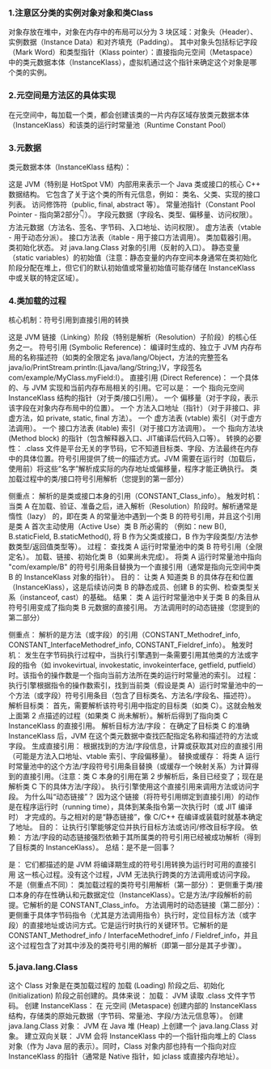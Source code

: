 ### 1.注意区分类的实例对象对象和类Class
对象存放在堆中，对象在内存中的布局可以分为 3 块区域：对象头（Header）、实例数据（Instance Data）和对齐填充（Padding）。
其中对象头包括标记字段（Mark Word）和类型指针（Klass pointer）：直接指向元空间（Metaspace）中的类元数据本体（InstanceKlass），虚拟机通过这个指针来确定这个对象是哪个类的实例。
### 2.元空间是方法区的具体实现
在元空间中，每加载一个类，都会创建该类的一片内存区域存放类元数据本体（InstanceKlass）和该类的运行时常量池（Runtime Constant Pool）
### 3.元数据
类元数据本体（InstanceKlass 结构）：

这是 JVM（特别是 HotSpot VM）内部用来表示一个 Java 类或接口的核心 C++ 数据结构。
它包含了关于这个类的所有元信息，例如：
类名、父类、实现的接口列表。
访问修饰符（public, final, abstract 等）。
常量池指针（Constant Pool Pointer - 指向第2部分👇）。
字段元数据（字段名、类型、偏移量、访问权限）。
方法元数据（方法名、签名、字节码、入口地址、访问权限）。
虚方法表（vtable - 用于动态分派）。
接口方法表（itable - 用于接口方法调用）。
类加载器引用。
类初始化状态。
对 java.lang.Class 对象的引用（反射的入口）。
静态变量（static variables）的初始值（注意：静态变量的内存空间本身通常在类初始化阶段分配在堆上，但它们的默认初始值或常量初始值可能存储在 InstanceKlass 中或关联的特定区域）。
### 4.类加载的过程
核心机制：符号引用到直接引用的转换

这是 JVM 链接（Linking）阶段（特别是解析（Resolution）子阶段）的核心任务之一。
符号引用 (Symbolic Reference)： 编译时生成的、独立于 JVM 内存布局的名称描述符（如类的全限定名 java/lang/Object，方法的完整签名 java/io/PrintStream.println:(Ljava/lang/String;)V，字段签名 com/example/MyClass.myField:I）。
直接引用 (Direct Reference)： 一个具体的、与 JVM 实现和当前内存布局相关的引用。它可以是：
一个 指向元空间 InstanceKlass 结构的指针（对于类/接口引用）。
一个 偏移量（对于字段，表示该字段在对象内存布局中的位置）。
一个 方法入口地址（指针）（对于非接口、非虚方法，如 private, static, final 方法）。
一个 虚方法表 (vtable) 索引（对于虚方法调用）。
一个 接口方法表 (itable) 索引（对于接口方法调用）。
一个 指向方法块 (Method block) 的指针（包含解释器入口、JIT编译后代码入口等）。
转换的必要性： .class 文件是平台无关的字节码，它不知道目标类、字段、方法最终在内存中的具体位置。符号引用提供了统一的描述方式。JVM 需要在运行时（加载后，使用前）将这些“名字”解析成实际的内存地址或偏移量，程序才能正确执行。
类加载过程中的类/接口符号引用解析（您提到的第一部分）

侧重点： 解析的是类或接口本身的引用（CONSTANT_Class_info）。
触发时机： 当类 A 在加载、验证、准备之后，进入解析（Resolution）阶段时。解析通常是惰性（lazy） 的，即在类 A 的常量池中遇到一个类 B 的符号引用，并且这个引用是类 A 首次主动使用（Active Use）类 B 所必需的
（例如：new B(), B.staticField, B.staticMethod(), 将 B 作为父类或接口，B 作为字段类型/方法参数类型/返回值类型等）。
过程：
查找类 A 运行时常量池中的类 B 符号引用（全限定名）。
加载、链接、初始化类 B（如果尚未完成）。
将类 A 运行时常量池中指向 "com/example/B" 的符号引用条目替换为一个直接引用（通常是指向元空间中类 B 的 InstanceKlass 对象的指针）。
目的： 让类 A 知道类 B 的具体存在和位置（InstanceKlass），这是后续访问类 B 的静态成员、创建 B 的实例、检查类型关系（instanceof, cast）的基础。
结果： 类 A 运行时常量池中关于类 B 的条目从符号引用变成了指向类 B 元数据的直接引用。
方法调用时的动态链接（您提到的第二部分）

侧重点： 解析的是方法（或字段）的引用（CONSTANT_Methodref_info, CONSTANT_InterfaceMethodref_info, CONSTANT_Fieldref_info）。
触发时机： 发生在字节码执行过程中，当执行引擎遇到一条需要引用其他类的方法或字段的指令（如 invokevirtual, invokestatic, invokeinterface, getfield, putfield）时。该指令的操作数是一个指向当前方法所在类的运行时常量池的索引。
过程：
执行引擎根据指令的操作数索引，找到当前类（假设是类 A）运行时常量池中的一个方法（或字段）符号引用条目（包含了目标类名、方法名/字段名、描述符）。
解析目标类： 首先，需要解析该符号引用中指定的目标类（如类 C）。这就会触发上面第 2 点描述的过程（如果类 C 尚未解析）。解析后得到了指向类 C InstanceKlass 的直接引用。
解析目标方法/字段： 在确定了目标类 C 的准确 InstanceKlass 后，JVM 在这个类元数据中查找匹配指定名称和描述符的方法或字段。
生成直接引用： 根据找到的方法/字段信息，计算或获取其对应的直接引用（可能是方法入口地址、vtable 索引、字段偏移量）。
替换或缓存： 将类 A 运行时常量池中的这个方法/字段符号引用条目替换（或缓存一个映射关系）为计算得到的直接引用。（注意：类 C 本身的引用在第 2 步解析后，条目已经变了；现在是解析类 C 下的具体方法/字段）。
执行引擎使用这个直接引用来调用方法或访问字段。
为什么叫“动态链接”？ 因为这个链接（将符号引用绑定到直接引用）的动作是在程序运行时（running time），具体到某条指令第一次执行时（或 JIT 编译时） 才完成的。与之相对的是“静态链接”，像 C/C++ 在编译或装载时就基本确定了地址。
目的： 让执行引擎能够定位并执行目标方法或访问/修改目标字段。
依赖： 方法/字段的动态链接强烈依赖于其所属类的符号引用已经被成功解析（得到了目标类的 InstanceKlass）。
总结：是不是一回事？

是： 它们都描述的是 JVM 将编译期生成的符号引用转换为运行时可用的直接引用 这一核心过程。没有这个过程，JVM 无法执行跨类的方法调用或访问字段。
不是（侧重点不同）：
类加载过程的类符号引用解析（第一部分）： 更侧重于类/接口本身的存在性确认和元数据定位（InstanceKlass）。它是方法/字段解析的前提。它解析的是 CONSTANT_Class_info。
方法调用时的动态链接（第二部分）： 更侧重于具体字节码指令（尤其是方法调用指令）执行时，定位目标方法（或字段）的直接地址或访问方式。它是运行时执行的关键环节。它解析的是
CONSTANT_Methodref_info / InterfaceMethodref_info / Fieldref_info，并且这个过程包含了对其中涉及的类符号引用的解析（即第一部分是其子步骤）。


### 5.java.lang.Class
这个 Class 对象是在类加载过程的 加载 (Loading) 阶段之后、初始化 (Initialization) 阶段之前创建的。具体来说：
加载： JVM 读取 .class 文件字节码。
创建 InstanceKlass： 在 元空间 (Metaspace) 创建内部的 InstanceKlass 结构，存储类的原始元数据（字节码、常量池、字段/方法元信息等）。
创建 java.lang.Class 对象： JVM 在 Java 堆 (Heap) 上创建一个 java.lang.Class 对象。
建立双向关联： JVM 会将 InstanceKlass 中的一个指针指向堆上的 Class 对象（作为 Java 层的表示）。同时，Class 对象内部也持有一个指向对应 InstanceKlass 的指针（通常是 Native 指针，如 jclass 或直接内存地址）。
